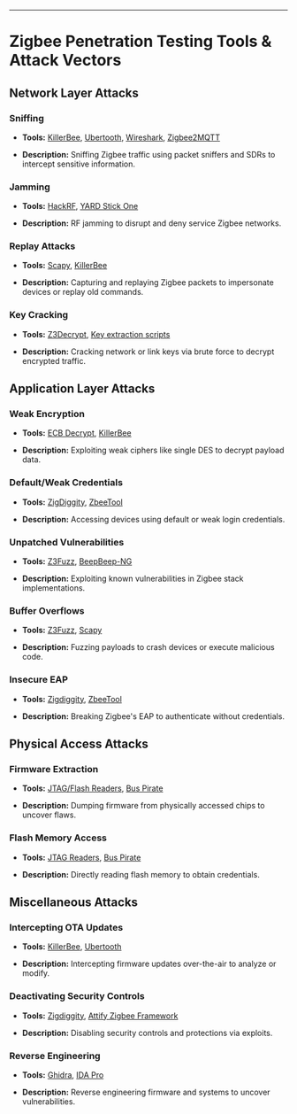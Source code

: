 
---

# Zigbee Penetration Testing Tools & Attack Vectors

## Network Layer Attacks 

### Sniffing

- **Tools:** [KillerBee](https://github.com/riverloopsec/killerbee), [Ubertooth](https://github.com/greatscottgadgets/ubertooth), [Wireshark](https://www.wireshark.org/), [Zigbee2MQTT](https://github.com/Koenkk/zigbee2mqtt)

- **Description:** Sniffing Zigbee traffic using packet sniffers and SDRs to intercept sensitive information.

### Jamming

- **Tools:** [HackRF](https://greatscottgadgets.com/hackrf/), [YARD Stick One](https://greatscottgadgets.com/yardstickone/) 

- **Description:** RF jamming to disrupt and deny service Zigbee networks.

### Replay Attacks

- **Tools:** [Scapy](https://scapy.net/), [KillerBee](https://github.com/riverloopsec/killerbee)

- **Description:** Capturing and replaying Zigbee packets to impersonate devices or replay old commands.

### Key Cracking

- **Tools:** [Z3Decrypt](https://github.com/IoTsec/Z3Decrypt), [Key extraction scripts](https://github.com/cisagov/zigbee-network-key-cracking)

- **Description:** Cracking network or link keys via brute force to decrypt encrypted traffic.

## Application Layer Attacks

### Weak Encryption

- **Tools:** [ECB Decrypt](https://github.com/cisco/ecbdecrypter), [KillerBee](https://github.com/riverloopsec/killerbee)

- **Description:** Exploiting weak ciphers like single DES to decrypt payload data.

### Default/Weak Credentials

- **Tools:** [ZigDiggity](https://github.com/BishopFox/zigdiggity), [ZbeeTool](https://github.com/realcryptonight/ZbeeTool)

- **Description:** Accessing devices using default or weak login credentials.

### Unpatched Vulnerabilities

- **Tools:** [Z3Fuzz](https://github.com/IoTsec/Z3Fuzz), [BeepBeep-NG](https://github.com/virtualabs/beepbeep-ng)

- **Description:** Exploiting known vulnerabilities in Zigbee stack implementations. 

### Buffer Overflows

- **Tools:** [Z3Fuzz](https://github.com/IoTsec/Z3Fuzz), [Scapy](https://scapy.net/)

- **Description:** Fuzzing payloads to crash devices or execute malicious code.

### Insecure EAP

- **Tools:** [Zigdiggity](https://github.com/BishopFox/zigdiggity), [ZbeeTool](https://github.com/realcryptonight/ZbeeTool)

- **Description:** Breaking Zigbee's EAP to authenticate without credentials.

## Physical Access Attacks

### Firmware Extraction  

- **Tools:** [JTAG/Flash Readers](https://www.adafruit.com/category/92), [Bus Pirate](https://hackaday.io/project/182-bus-pirate)

- **Description:** Dumping firmware from physically accessed chips to uncover flaws.

### Flash Memory Access

- **Tools:** [JTAG Readers](https://www.adafruit.com/category/92), [Bus Pirate](https://hackaday.io/project/182-bus-pirate)

- **Description:** Directly reading flash memory to obtain credentials.

## Miscellaneous Attacks

### Intercepting OTA Updates

- **Tools:** [KillerBee](https://github.com/riverloopsec/killerbee), [Ubertooth](https://github.com/greatscottgadgets/ubertooth) 

- **Description:** Intercepting firmware updates over-the-air to analyze or modify. 

### Deactivating Security Controls

- **Tools:** [Zigdiggity](https://github.com/BishopFox/zigdiggity), [Attify Zigbee Framework](https://github.com/attify/zigbee)

- **Description:** Disabling security controls and protections via exploits.

### Reverse Engineering

- **Tools:** [Ghidra](https://ghidra-sre.org/), [IDA Pro](https://hex-rays.com/ida-pro/)

- **Description:** Reverse engineering firmware and systems to uncover vulnerabilities.

